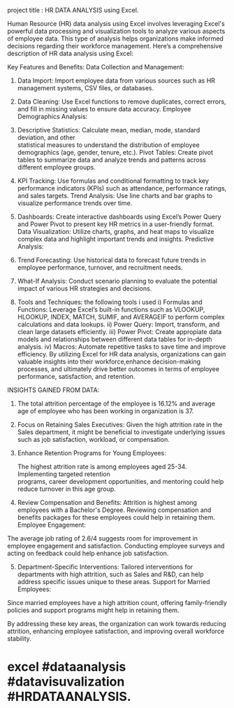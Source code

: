 project title : HR DATA ANALYSIS  using Excel.

Human Resource (HR) data analysis using Excel involves leveraging Excel's powerful data processing and visualization tools
to analyze various aspects of employee data. This type of analysis helps organizations make 
informed decisions regarding their workforce management. Here’s a comprehensive description of HR data analysis using Excel:

Key Features and Benefits:
Data Collection and Management:

1) Data Import: Import employee data from various sources such as HR management systems, CSV files, or databases.

2) Data Cleaning: Use Excel functions to remove duplicates, correct errors, and fill in missing values to ensure data accuracy.
 Employee Demographics Analysis:

3) Descriptive Statistics: Calculate mean, median, mode, standard deviation, and other   
   statistical measures to understand the distribution of employee demographics (age, gender, tenure, etc.).
   Pivot Tables: Create pivot tables to summarize data and analyze trends and patterns across 
   different employee groups.
  

4) KPI Tracking: Use formulas and conditional formatting to track key performance indicators (KPIs) such as attendance, performance ratings, and sales targets.
   Trend Analysis: Use line charts and bar graphs to visualize performance trends over time.
5) Dashboards: Create interactive dashboards using Excel’s Power Query and Power Pivot to present key HR metrics in a user-friendly format.
   Data Visualization: Utilize charts, graphs, and heat maps to visualize complex data and highlight important trends and insights.
   Predictive Analysis:

6) Trend Forecasting: Use historical data to forecast future trends in employee performance, turnover, and recruitment needs.
7) What-If Analysis: Conduct scenario planning to evaluate the potential impact of various HR strategies and decisions.
8) Tools and Techniques:
   the following tools i used 
   i) Formulas and Functions: Leverage Excel’s built-in functions such as VLOOKUP, HLOOKUP, INDEX, MATCH, SUMIF, and AVERAGEIF to perform complex calculations and data lookups.
   ii) Power Query: Import, transform, and clean large datasets efficiently.
   iii) Power Pivot: Create appropiate data models and relationships between different data tables for in-depth analysis.
   iv) Macros: Automate repetitive tasks to save time and improve efficiency.
   By utilizing Excel for HR data analysis, organizations can gain valuable insights into their workforce,enhance decision-making processes, and ultimately drive better outcomes in terms of employee performance, satisfaction, and retention.

INSIGHTS GAINED FROM DATA:

1) The total attrition percentage  of the employee is 16.12% and average age of employee who       has been working in organization is 37.
2) Focus on Retaining Sales Executives:
   Given the high attrition rate in the Sales department, it might be beneficial to investigate 
   underlying issues such as job satisfaction, workload, or compensation.
3) Enhance Retention Programs for Young Employees:

   The highest attrition rate is among employees aged 25-34. Implementing targeted retention    
   programs, career development opportunities, and mentoring could help reduce turnover in this age group.
   
4) Review Compensation and Benefits:
   Attrition is highest among employees with a Bachelor's Degree. Reviewing compensation and       benefits packages for these employees could help in retaining them.
   Employee Engagement:

The average job rating of 2.6/4 suggests room for improvement in employee engagement and satisfaction. Conducting employee surveys and acting on feedback could help enhance job satisfaction.

5) Department-Specific Interventions:
   Tailored interventions for departments with high attrition, such as Sales and R&D, can help     address specific issues unique to these areas.
   Support for Married Employees:

Since married employees have a high attrition count, offering family-friendly policies and support programs might help in retaining them.

By addressing these key areas, the organization can work towards reducing attrition, enhancing employee satisfaction, and improving overall workforce stability.

# excel #dataanalysis #datavisuvalization #HRDATAANALYSIS.

